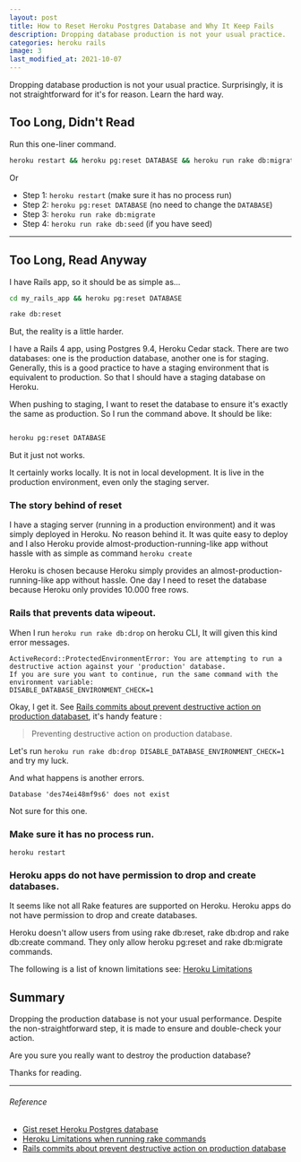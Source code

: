 ```yaml
---
layout: post
title: How to Reset Heroku Postgres Database and Why It Keep Fails
description: Dropping database production is not your usual practice.
categories: heroku rails
image: 3
last_modified_at: 2021-10-07
---
```


Dropping database production is not your usual practice. Surprisingly, it is not straightforward for it's for reason. Learn the hard way.

## Too Long, Didn't Read

Run this one-liner command.

```bash
heroku restart && heroku pg:reset DATABASE && heroku run rake db:migrate
```

Or

- Step 1: `heroku restart` (make sure it has no process run)
- Step 2: `heroku pg:reset DATABASE` (no need to change the `DATABASE`)
- Step 3: `heroku run rake db:migrate`
- Step 4: `heroku run rake db:seed` (if you have seed)

***

## Too Long, Read Anyway

I have Rails app, so it should be as simple as...

```bash
cd my_rails_app && heroku pg:reset DATABASE
```

```bash
rake db:reset
```

But, the reality is a little harder.

I have a Rails 4 app, using Postgres 9.4, Heroku Cedar stack. There are two databases: one is the production database, another one is for staging. Generally, this is a good practice to have a staging environment that is equivalent to production. So that I should have a staging database on Heroku.

When pushing to staging, I want to reset the database to ensure it's exactly the same as production. So I run the command above. It should be like:

```bash

heroku pg:reset DATABASE

```

But it just not works.

It certainly works locally. It is not in local development. It is live in the production environment, even only the staging server.

### The story behind of reset

I have a staging server (running in a production environment) and it was simply deployed in Heroku. No reason behind it. It was quite easy to deploy and I also Heroku provide almost-production-running-like app without hassle with as simple as command `heroku create`

Heroku is chosen because Heroku simply provides an almost-production-running-like app without hassle. One day I need to reset the database because Heroku only provides 10.000 free rows.

### Rails that prevents data wipeout.

When I run `heroku run rake db:drop` on heroku CLI, It will given this kind error messages.

```
ActiveRecord::ProtectedEnvironmentError: You are attempting to run a destructive action against your 'production' database.
If you are sure you want to continue, run the same command with the environment variable:
DISABLE_DATABASE_ENVIRONMENT_CHECK=1
```

Okay, I get it. See [Rails commits about prevent destructive action on production databaset][3], it's handy feature :

> Preventing destructive action on production database.

Let's run `heroku run rake db:drop DISABLE_DATABASE_ENVIRONMENT_CHECK=1` and try my luck.

And what happens is another errors.

```
Database 'des74ei48mf9s6' does not exist
```

Not sure for this one.

### Make sure it has no process run.

```
heroku restart
```

### Heroku apps do not have permission to drop and create databases.

It seems like not all Rake features are supported on Heroku. Heroku apps do not have permission to drop and create databases.

Heroku doesn't allow users from using rake db:reset, rake db:drop and rake db:create command. They only allow heroku pg:reset and rake db:migrate commands.

The following is a list of known limitations see: [Heroku Limitations][2]

## Summary

Dropping the production database is not your usual performance. Despite the non-straightforward step, it is made to ensure and double-check your action.

Are you sure you really want to destroy the production database?

Thanks for reading.

***

###### Reference

- [Gist reset Heroku Postgres database][1]
- [Heroku Limitations when running rake commands][2]
- [Rails commits about prevent destructive action on production database][3]

[1]: https://go.gizipp.com/https://gist.github.com/zulhfreelancer/ea140d8ef9292fa9165e  "Gist"
[2]: https://go.gizipp.com/https://devcenter.heroku.com/articles/rake#limitations       "Heroku"
[3]: https://go.gizipp.com/https://github.com/rails/rails/pull/22967/commits            "Rails"
